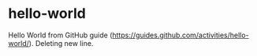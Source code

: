 # hello-world
Hello World from GitHub guide (https://guides.github.com/activities/hello-world/).
Deleting new line.
